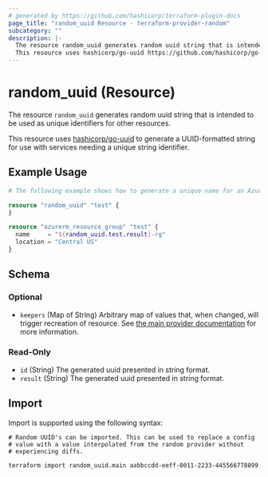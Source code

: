 ```yaml
---
# generated by https://github.com/hashicorp/terraform-plugin-docs
page_title: "random_uuid Resource - terraform-provider-random"
subcategory: ""
description: |-
  The resource random_uuid generates random uuid string that is intended to be used as unique identifiers for other resources.
  This resource uses hashicorp/go-uuid https://github.com/hashicorp/go-uuid to generate a UUID-formatted string for use with services needed a unique string identifier.
---
```


# random_uuid (Resource)

The resource `random_uuid` generates random uuid string that is intended to be used as unique identifiers for other resources.

This resource uses [hashicorp/go-uuid](https://github.com/hashicorp/go-uuid) to generate a UUID-formatted string for use with services needing a unique string identifier.

## Example Usage

```terraform
# The following example shows how to generate a unique name for an Azure Resource Group.

resource "random_uuid" "test" {
}

resource "azurerm_resource_group" "test" {
  name     = "${random_uuid.test.result}-rg"
  location = "Central US"
}
```

<!-- schema generated by tfplugindocs -->
## Schema

### Optional

- `keepers` (Map of String) Arbitrary map of values that, when changed, will trigger recreation of resource. See [the main provider documentation](../index.html) for more information.

### Read-Only

- `id` (String) The generated uuid presented in string format.
- `result` (String) The generated uuid presented in string format.

## Import

Import is supported using the following syntax:

```shell
# Random UUID's can be imported. This can be used to replace a config
# value with a value interpolated from the random provider without
# experiencing diffs.

terraform import random_uuid.main aabbccdd-eeff-0011-2233-445566778899
```

